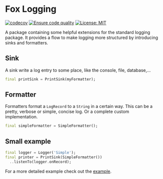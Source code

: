 # Fox Logging

[![codecov](https://codecov.io/gh/wim07101993/fox_logging/branch/master/graph/badge.svg?token=V3HOI9M93L)](https://codecov.io/gh/wim07101993/fox_logging)
[![Ensure code quality](https://github.com/wim07101993/fox_logging/actions/workflows/ensure_code_quality.yml/badge.svg?branch=master)](https://github.com/wim07101993/fox_logging/actions/workflows/ensure_code_quality.yml)
[![License: MIT](https://img.shields.io/badge/License-MIT-yellow.svg)](https://opensource.org/licenses/MIT)


A package containing some helpful extensions for the standard logging package.
It provides a flow to make logging more structured by introducing sinks and 
formatters. 

## Sink

A sink write a log entry to some place, like the console, file, database,...

```dart
final printSink = PrintSink(myFormatter);
```

## Formatter

Formatters format a `LogRecord` to a `String` in a certain way. This can be a 
pretty, verbose or simple, concise log. Or a complete custom implementation.

```dart
final simpleFormatter = SimpleFormatter();
```

## Small example

```dart
final logger = Logger('Simple');
final printer = PrintSink(SimpleFormatter())
  ..listenTo(logger.onRecord);
```

For a more detailed example check out the [example](https://github.com/wim07101993/fox_logging/tree/master/example).
